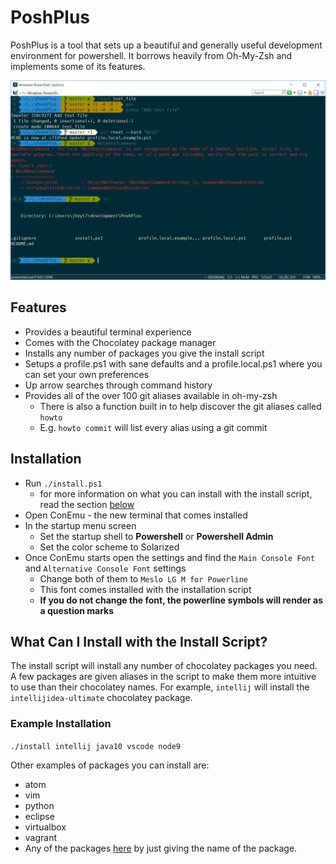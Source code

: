 # PoshPlus

PoshPlus is a tool that sets up a beautiful and generally useful development environment for powershell. It borrows heavily from Oh-My-Zsh and implements some of its features.

![Example of context aware theme and colors](https://github.com/JustinHoyt/PoshPlus/blob/master/img/PoshPlusExample.PNG)

## Features

- Provides a beautiful terminal experience
- Comes with the Chocolatey package manager
- Installs any number of packages you give the install script
- Setups a profile.ps1 with sane defaults and a profile.local.ps1 where you can set your own preferences
- Up arrow searches through command history
- Provides all of the over 100 git aliases available in oh-my-zsh
    - There is also a function built in to help discover the git aliases called `howto`
    - E.g. `howto commit` will list every alias using a git commit


## Installation
- Run `./install.ps1`
    - for more information on what you can install with the install script, read the section [below](#what-can-i-install-with-the-install-script)
- Open ConEmu - the new terminal that comes installed
- In the startup menu screen
    - Set the startup shell to <b>Powershell</b> or <b>Powershell Admin</b>
    - Set the color scheme to Solarized
- Once ConEmu starts open the settings and find the `Main Console Font` and `Alternative Console Font` settings
    - Change both of them to `Meslo LG M for Powerline`
    - This font comes installed with the installation script
    - <b>If you do not change the font, the powerline symbols will render as a question marks</b>

## What Can I Install with the Install Script?

The install script will install any number of chocolatey packages you need. A few packages are given aliases in the script to make them more intuitive to use than their chocolatey names. For example, `intellij` will install the `intellijidea-ultimate` chocolatey package.

### Example Installation

`./install intellij java10 vscode node9`

Other examples of packages you can install are:
* atom
* vim
* python
* eclipse
* virtualbox
* vagrant
* Any of the packages [here](https://chocolatey.org/search?q=) by just giving the name of the package.

